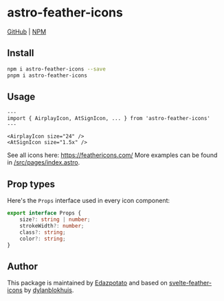 # astro-feather-icons

[GitHub](https://github.com/edazpotato/astro-feather-icons) |
[NPM](https://npmjs.com/package/astro-feather-icons)

## Install

```bash
npm i astro-feather-icons --save
pnpm i astro-feather-icons
```

## Usage

```astro
---
import { AirplayIcon, AtSignIcon, ... } from 'astro-feather-icons'
---

<AirplayIcon size="24" />
<AtSignIcon size="1.5x" />
```

See all icons here: https://feathericons.com/ More examples can be found in
[/src/pages/index.astro](/src/pages/index.astro).

## Prop types

Here's the `Props` interface used in every icon component:

```ts
export interface Props {
	size?: string | number;
	strokeWidth?: number;
	class?: string;
	color?: string;
}
```

## Author

This package is maintained by [Edazpotato](https://github.com/edazpotato) and
based on
[svelte-feather-icons](https://github.com/dylanblokhuis/svelte-feather-icons) by
[dylanblokhuis](https://github.com/dylanblokhuis).
